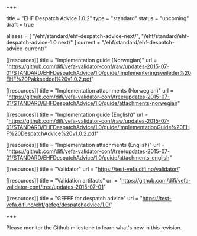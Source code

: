 +++

title = "EHF Despatch Advice 1.0.2"
type = "standard"
status = "upcoming"
draft = true

aliases = [ "/ehf/standard/ehf-despatch-advice-next/", "/ehf/standard/ehf-despatch-advice-1.0.next/" ]
current = "/ehf/standard/ehf-despatch-advice-current/"

[[resources]]
title = "Implementation guide (Norwegian)"
url = "https://github.com/difi/vefa-validator-conf/raw/updates-2015-07-01/STANDARD/EHFDespatchAdvice/1.0/guide/Implementeringsveileder%20EHF%20Pakkseddel%20v1.0.2.pdf"

[[resources]]
title = "Implementation attachments (Norwegian)"
url = "https://github.com/difi/vefa-validator-conf/tree/updates-2015-07-01/STANDARD/EHFDespatchAdvice/1.0/guide/attachments-norwegian"

[[resources]]
title = "Implementation guide (English)"
url = "https://github.com/difi/vefa-validator-conf/raw/updates-2015-07-01/STANDARD/EHFDespatchAdvice/1.0/guide/ImplementationGuide%20EHF%20DespatchAdvice%20v1.0.2.pdf"

[[resources]]
title = "Implementation attachments (English)"
url = "https://github.com/difi/vefa-validator-conf/tree/updates-2015-07-01/STANDARD/EHFDespatchAdvice/1.0/guide/attachments-english"

[[resources]]
title = "Validator"
url = "https://test-vefa.difi.no/validator/"

[[resources]]
title = "Validation artifacts"
url = "https://github.com/difi/vefa-validator-conf/tree/updates-2015-07-01"

[[resources]]
title = "GEFEF for despatch advice"
url = "https://test-vefa.difi.no/ehf/gefeg/despatchadvice/1.0/"

+++

Please monitor the Github milestone to learn what's new in this revision.

